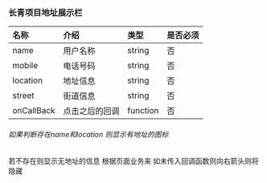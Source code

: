 ### 长青项目地址展示栏
 | 名称 | 介绍 | 类型 | 是否必须 |
 | :-- | :-- | :-- | :-- |
 | name | 用户名称 | string | 否 | 
 | mobile | 电话号码 | string | 否 |
 | location | 地址信息 | string | 否 |
 | street | 街道信息 | string | 否 |
 | onCallBack | 点击之后的回调 | function | 否 |

###### 如果判断存在name和location 则显示有地址的图标  
若不存在则显示无地址的信息   根据页面业务来  如未传入回调函数则向右箭头则将隐藏